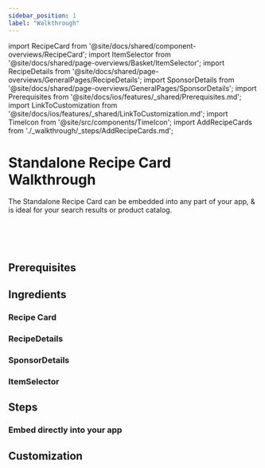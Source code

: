 ```yaml
---
sidebar_position: 1
label: "Walkthrough"
---
```


import RecipeCard from '@site/docs/shared/component-overviews/RecipeCard';
import ItemSelector from '@site/docs/shared/page-overviews/Basket/ItemSelector';
import RecipeDetails from '@site/docs/shared/page-overviews/GeneralPages/RecipeDetails';
import SponsorDetails from '@site/docs/shared/page-overviews/GeneralPages/SponsorDetails';
import Prerequisites from '@site/docs/ios/features/_shared/Prerequisites.md';
import LinkToCustomization from '@site/docs/ios/features/_shared/LinkToCustomization.md';
import TimeIcon from '@site/src/components/TimeIcon';
import AddRecipeCards from './_walkthrough/_steps/AddRecipeCards.md';

# Standalone Recipe Card Walkthrough

The Standalone Recipe Card can be embedded into any part of your app, & is ideal for your search results or product catalog.

<TimeIcon titleText="Time to read:" timeText="10 minutes" /><br />
<TimeIcon titleText="Time for base implementation:" timeText="2 hours" /><br />
<TimeIcon titleText="Time for full customization:" timeText="4 hours" /><br />

## Prerequisites
<Prerequisites />

## Ingredients

### Recipe Card

<RecipeCard platform="ios"/>

### RecipeDetails
<RecipeDetails platform="ios"/>

### SponsorDetails
<SponsorDetails platform="ios"/>

### ItemSelector
<ItemSelector platform="ios"/>

## Steps
### Embed directly into your app

<AddRecipeCards />

## Customization

<LinkToCustomization />
